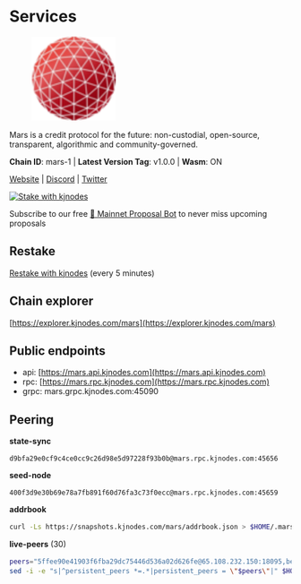 # Services

<figure><img src="https://raw.githubusercontent.com/kj89/cosmos-images/main/logos/mars.png" width="150" alt=""><figcaption></figcaption></figure>

Mars is a credit protocol for the future: non-custodial,  open-source, transparent, algorithmic and community-governed.

**Chain ID**: mars-1 | **Latest Version Tag**: v1.0.0 | **Wasm**: ON

[Website](https://marsprotocol.io) | [Discord](https://discord.gg/marsprotocol) | [Twitter](https://twitter.com/mars_protocol)

[![Stake with kjnodes](https://i.ibb.co/cr44Q8j/button-stake-with-kjnodes.png)](https://restake.app/mars/marsvaloper1p9t4gr40rnpdwqacxgcqp7ffrfw908nu020g4n)

Subscribe to our free [🤖 Mainnet Proposal Bot](https://t.me/kjnodes_proposal_bot) to never miss upcoming proposals

## Restake

[Restake with kjnodes](https://restake.app/mars/marsvaloper1p9t4gr40rnpdwqacxgcqp7ffrfw908nu020g4n) (every 5 minutes)
## Chain explorer
[https://explorer.kjnodes.com/mars](https://explorer.kjnodes.com/mars)

## Public endpoints

* api: [https://mars.api.kjnodes.com](https://mars.api.kjnodes.com)
* rpc: [https://mars.rpc.kjnodes.com](https://mars.rpc.kjnodes.com)
* grpc: mars.grpc.kjnodes.com:45090

## Peering

**state-sync**

```text
d9bfa29e0cf9c4ce0cc9c26d98e5d97228f93b0b@mars.rpc.kjnodes.com:45656
```

**seed-node**

```text
400f3d9e30b69e78a7fb891f60d76fa3c73f0ecc@mars.rpc.kjnodes.com:45659
```

**addrbook**
```bash
curl -Ls https://snapshots.kjnodes.com/mars/addrbook.json > $HOME/.mars/config/addrbook.json
```

**live-peers** (30)
```bash
peers="5ffee90e41903f6fba29dc75446d536a02d626fe@65.108.232.150:18095,be7d56127ef887d095b2f55f09be5fee1969d922@146.59.52.48:18095,7583038c5f21ef6ddb60692469cfd80c97dd585d@88.218.224.126:26656,6b16855f89284da99b5637b93dada66c00430a33@51.91.219.141:30003,73be725377cc966d8da48f751085de4d1581b391@185.242.112.32:27651,c0e6bf4193accabc14171ce163e704dcec5ea5df@51.91.215.170:36095,c46be592341987eae20ac681cb08d2abcc02ab9a@137.74.4.20:2000,59bb909c57664fafe88bf1b6924769c15a769ba4@65.108.125.236:3000,52f792239ee6098457ecf1ff7402cd0b2529cea1@178.62.12.19:26656,8bdf870e0eece71e1a09a80f5995d6d5e830c763@65.109.106.169:26656,ca5a76c51bbbc57f839e6ed08953d3926eaa6e5b@34.159.232.61:26656,d2a2c21754be65ad4a4f1de1f6163f681a6e8af8@192.99.44.79:18556,76969af1bccdd4dcc511741b171c3d4ccb837ba6@146.59.85.223:18556,62246c0c33a1a5a9f0fb4b40ab45db39cab5c44f@165.22.199.234:26130,84f821d36d45cc0cdaa4ff05297e888bb0d9de8f@85.237.193.111:26656,c3763808d3ed05c475b8a31cdd97fc522c088f4f@162.55.245.149:12020,b88814bddfccd85289d7201bfd6fc6c4b3342ab2@178.162.165.193:36095,ef7c6b0f2ddfcef34a7f36681eaa8159be83b71f@178.128.28.236:26656,d0dbb50a474888b8bed04bf8a23ac6b8bae443ee@5.79.79.80:18095,d10e5704f3c8e9dd6ef42445e4b88bb57d0a8289@65.108.8.247:18556,f983785fc56c1eda751233550e13380bebd6a2fe@65.108.46.248:56656,04bd5d9511f40dd4bec23cc261d7838d9f8326cf@213.32.24.201:26656,969af6a39a0f7e8a17b92d90888360ad92248626@65.108.132.107:2000,ebc272824924ea1a27ea3183dd0b9ba713494f83@185.16.39.158:27056,7bcc2e490b6aa2536d68de0881cba2ee7134840c@139.59.8.48:26130,a57468bf54407d75dee78b0cb6612805c4ac83e1@45.85.147.42:13656,e1b058e5cfa2b836ddaa496b10911da62dcf182e@65.21.136.170:55656,436baf65a7e0e79c2c5453798ae72e71213ec502@18.216.221.25:26656,d9bfa29e0cf9c4ce0cc9c26d98e5d97228f93b0b@65.109.88.38:45656,7e7c7d5d1f6f0875b30c13b1e2a867363a28f33b@65.108.237.88:26659"
sed -i -e "s|^persistent_peers *=.*|persistent_peers = \"$peers\"|" $HOME/.mars/config/config.toml
```
